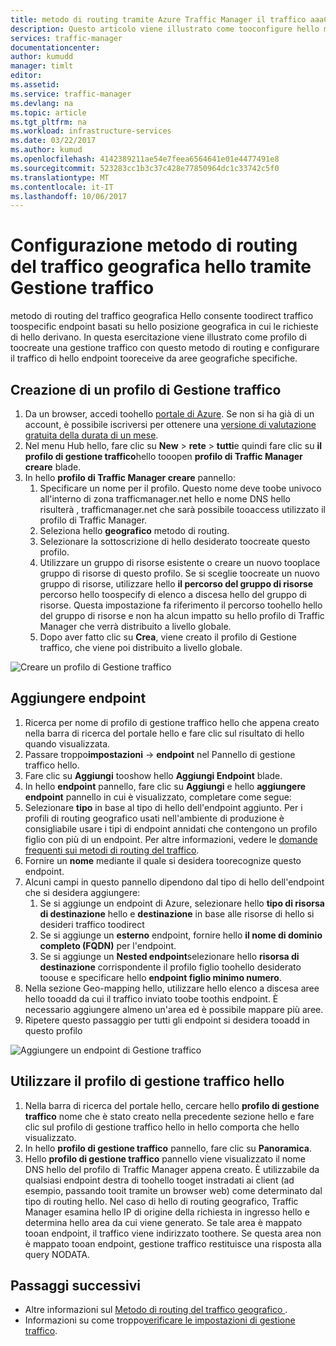 ```yaml
---
title: metodo di routing tramite Azure Traffic Manager il traffico aaaConfigure geografica | Documenti Microsoft
description: Questo articolo viene illustrato come tooconfigure hello metodo di routing del traffico geografica tramite Gestione traffico di Azure
services: traffic-manager
documentationcenter: 
author: kumudd
manager: timlt
editor: 
ms.assetid: 
ms.service: traffic-manager
ms.devlang: na
ms.topic: article
ms.tgt_pltfrm: na
ms.workload: infrastructure-services
ms.date: 03/22/2017
ms.author: kumud
ms.openlocfilehash: 4142389211ae54e7feea6564641e01e4477491e8
ms.sourcegitcommit: 523283cc1b3c37c428e77850964dc1c33742c5f0
ms.translationtype: MT
ms.contentlocale: it-IT
ms.lasthandoff: 10/06/2017
---
```

# <a name="configure-hello-geographic-traffic-routing-method-using-traffic-manager"></a>Configurazione metodo di routing del traffico geografica hello tramite Gestione traffico

metodo di routing del traffico geografica Hello consente toodirect traffico toospecific endpoint basati su hello posizione geografica in cui le richieste di hello derivano. In questa esercitazione viene illustrato come profilo di toocreate una gestione traffico con questo metodo di routing e configurare il traffico di hello endpoint tooreceive da aree geografiche specifiche.

## <a name="create-a-traffic-manager-profile"></a>Creazione di un profilo di Gestione traffico

1. Da un browser, accedi toohello [portale di Azure](http://portal.azure.com). Se non si ha già di un account, è possibile iscriversi per ottenere una [versione di valutazione gratuita della durata di un mese](https://azure.microsoft.com/free/).
2. Nel menu Hub hello, fare clic su **New** > **rete** > **tutti**e quindi fare clic su **il profilo di gestione traffico**hello tooopen **profilo di Traffic Manager creare** blade.
3. In hello **profilo di Traffic Manager creare** pannello:
    1. Specificare un nome per il profilo. Questo nome deve toobe univoco all'interno di zona trafficmanager.net hello e nome DNS hello risulterà <profilename>, trafficmanager.net che sarà possibile tooaccess utilizzato il profilo di Traffic Manager.
    2. Seleziona hello **geografico** metodo di routing.
    3. Selezionare la sottoscrizione di hello desiderato toocreate questo profilo.
    4. Utilizzare un gruppo di risorse esistente o creare un nuovo tooplace gruppo di risorse di questo profilo. Se si sceglie toocreate un nuovo gruppo di risorse, utilizzare hello **il percorso del gruppo di risorse** percorso hello toospecify di elenco a discesa hello del gruppo di risorse. Questa impostazione fa riferimento il percorso toohello hello del gruppo di risorse e non ha alcun impatto su hello profilo di Traffic Manager che verrà distribuito a livello globale.
    5. Dopo aver fatto clic su **Crea**, viene creato il profilo di Gestione traffico, che viene poi distribuito a livello globale.

![Creare un profilo di Gestione traffico](./media/traffic-manager-geographic-routing-method/create-traffic-manager-profile.png)

## <a name="add-endpoints"></a>Aggiungere endpoint

1. Ricerca per nome di profilo di gestione traffico hello che appena creato nella barra di ricerca del portale hello e fare clic sul risultato di hello quando visualizzata.
2. Passare troppo**impostazioni** -> **endpoint** nel Pannello di gestione traffico hello.
3. Fare clic su **Aggiungi** tooshow hello **Aggiungi Endpoint** blade.
3. In hello **endpoint** pannello, fare clic su **Aggiungi** e hello **aggiungere endpoint** pannello in cui è visualizzato, completare come segue:
4. Selezionare **tipo** in base al tipo di hello dell'endpoint aggiunto. Per i profili di routing geografico usati nell'ambiente di produzione è consigliabile usare i tipi di endpoint annidati che contengono un profilo figlio con più di un endpoint. Per altre informazioni, vedere le [domande frequenti sui metodi di routing del traffico](traffic-manager-FAQs.md).
5. Fornire un **nome** mediante il quale si desidera toorecognize questo endpoint.
6. Alcuni campi in questo pannello dipendono dal tipo di hello dell'endpoint che si desidera aggiungere:
    1. Se si aggiunge un endpoint di Azure, selezionare hello **tipo di risorsa di destinazione** hello e **destinazione** in base alle risorse di hello si desideri traffico toodirect
    2. Se si aggiunge un **esterno** endpoint, fornire hello **il nome di dominio completo (FQDN)** per l'endpoint.
    3. Se si aggiunge un **Nested endpoint**selezionare hello **risorsa di destinazione** corrispondente il profilo figlio toohello desiderato toouse e specificare hello **endpoint figlio minimo numero**.
7. Nella sezione Geo-mapping hello, utilizzare hello elenco a discesa aree hello tooadd da cui il traffico inviato toobe toothis endpoint. È necessario aggiungere almeno un'area ed è possibile mappare più aree.
8. Ripetere questo passaggio per tutti gli endpoint si desidera tooadd in questo profilo

![Aggiungere un endpoint di Gestione traffico](./media/traffic-manager-geographic-routing-method/add-traffic-manager-endpoint.png)

## <a name="use-hello-traffic-manager-profile"></a>Utilizzare il profilo di gestione traffico hello
1.  Nella barra di ricerca del portale hello, cercare hello **profilo di gestione traffico** nome che è stato creato nella precedente sezione hello e fare clic sul profilo di gestione traffico hello in hello comporta che hello visualizzato.
2. In hello **profilo di gestione traffico** pannello, fare clic su **Panoramica**.
3. Hello **profilo di gestione traffico** pannello viene visualizzato il nome DNS hello del profilo di Traffic Manager appena creato. È utilizzabile da qualsiasi endpoint destra di toohello tooget instradati ai client (ad esempio, passando tooit tramite un browser web) come determinato dal tipo di routing hello.  Nel caso di hello di routing geografico, Traffic Manager esamina hello IP di origine della richiesta in ingresso hello e determina hello area da cui viene generato. Se tale area è mappato tooan endpoint, il traffico viene indirizzato toothere. Se questa area non è mappato tooan endpoint, gestione traffico restituisce una risposta alla query NODATA.

## <a name="next-steps"></a>Passaggi successivi

- Altre informazioni sul [Metodo di routing del traffico geografico ](traffic-manager-routing-methods.md#geographic).
- Informazioni su come troppo[verificare le impostazioni di gestione traffico](traffic-manager-testing-settings.md).
